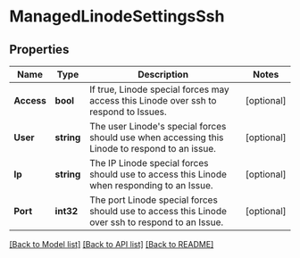 # ManagedLinodeSettingsSsh

## Properties

Name | Type | Description | Notes
------------ | ------------- | ------------- | -------------
**Access** | **bool** | If true, Linode special forces may access this Linode over ssh to respond to Issues.  | [optional] 
**User** | **string** | The user Linode&#39;s special forces should use when accessing this Linode to respond to an issue.  | [optional] 
**Ip** | **string** | The IP Linode special forces should use to access this Linode when responding to an Issue.  | [optional] 
**Port** | **int32** | The port Linode special forces should use to access this Linode over ssh to respond to an Issue.  | [optional] 

[[Back to Model list]](../README.md#documentation-for-models) [[Back to API list]](../README.md#documentation-for-api-endpoints) [[Back to README]](../README.md)


